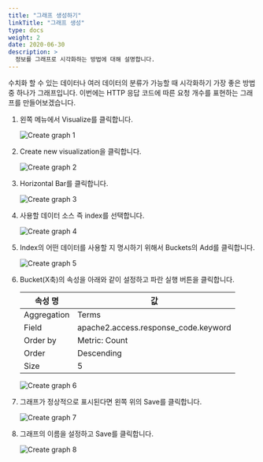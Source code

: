 ```yaml
---
title: "그래프 생성하기"
linkTitle: "그래프 생성"
type: docs
weight: 2
date: 2020-06-30
description: >
  정보를 그래프로 시각화하는 방법에 대해 설명합니다.
---
```


 수치화 할 수 있는 데이터나 여러 데이터의 분류가 가능할 때 시각화하기 가장 좋은 방법 중 하나가 그래프입니다. 이번에는 HTTP 응답 코드에 따른 요청 개수를 표현하는 그래프를 만들어보겠습니다.

1. 왼쪽 메뉴에서 Visualize를 클릭합니다.

   ![Create graph 1](/images/7.6/kibana-create-graph-1.png)

2. Create new visualization을 클릭합니다.

   ![Create graph 2](/images/7.6/kibana-create-graph-2.png)

3. Horizontal Bar를 클릭합니다.

   ![Create graph 3](/images/7.6/kibana-create-graph-3.png)

4. 사용할 데이터 소스 즉 index를 선택합니다.

   ![Create graph 4](/images/7.6/kibana-create-graph-4.png)

5. Index의 어떤 데이터를 사용할 지 명시하기 위해서 Buckets의 Add를 클릭합니다.

   ![Create graph 5](/images/7.6/kibana-create-graph-5.png)

6. Bucket(X축)의 속성을 아래와 같이 설정하고 파란 실행 버튼을 클릭합니다.

   <table>
       <thead>
           <th>속성 명</th>
           <th>값</th>
       </thead>
       <tbody>
           <tr>
               <td>Aggregation</td>
               <td>Terms</td>
           </tr>
           <tr>
               <td>Field</td>
               <td>apache2.access.response_code.keyword</td>
           </tr>
           <tr>
               <td>Order by</td>
               <td>Metric: Count</td>
           </tr>
           <tr>
               <td>Order</td>
               <td>Descending</td>
           </tr>
           <tr>
               <td>Size</td>
               <td>5</td>
           </tr>
       </tbody>
   </table>

   ![Create graph 6](/images/7.6/kibana-create-graph-6.png)

7. 그래프가 정상적으로 표시된다면 왼쪽 위의 Save를 클릭합니다.

   ![Create graph 7](/images/7.6/kibana-create-graph-7.png)

8. 그래프의 이름을 설정하고 Save를 클릭합니다.

   ![Create graph 8](/images/7.6/kibana-create-graph-8.png)